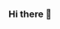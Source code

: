 ### Hi there 👋

<!--
**fin-T/fin-T** is a ✨ _special_ ✨ repository because its `README.md` (this file) appears on your GitHub profile.

Here are some ideas to get you started:

- 🔭 I’m currently working on cook
- 🌱 I’m currently learning JavaScript
- 👯 I’m looking to collaborate on learning JavaScript
- 🤔 I’m looking for help with GitHub
- 💬 Ask me about my plans
- 📫 How to reach me: in Telegram @ShamarinRoman
- 😄 Pronouns: Hudji
- ⚡ Fun fact: I'm creative person learning programming
